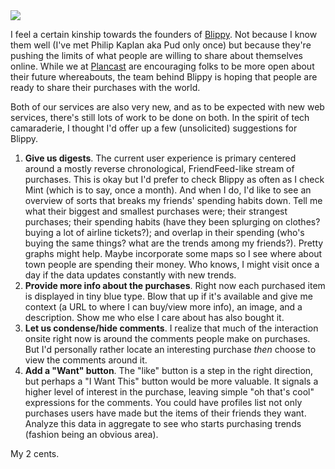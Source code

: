 <img src="/images/blippy.png" class="shot2" />

<p>I feel a certain kinship towards the founders of <a href="http://blippy.com/">Blippy</a>. Not because I know them well (I've met Philip Kaplan aka Pud only once) but because they're pushing the limits of what people are willing to share about themselves online. While we at <a href="http://plancast.com/">Plancast</a> are encouraging folks to be more open about their future whereabouts, the team behind Blippy is hoping that people are ready to share their purchases with the world.</p>

<p>Both of our services are also very new, and as to be expected with new web services, there's still lots of work to be done on both. In the spirit of tech camaraderie, I thought I'd offer up a few (unsolicited) suggestions for Blippy.</p>

<ol>
  <li><strong>Give us digests</strong>. The current user experience is primary centered around a mostly reverse chronological, FriendFeed-like stream of purchases. This is okay but I'd prefer to check Blippy as often as I check Mint (which is to say, once a month). And when I do, I'd like to see an overview of sorts that breaks my friends' spending habits down. Tell me what their biggest and smallest purchases were; their strangest purchases; their spending habits (have they been splurging on clothes? buying a lot of airline tickets?); and overlap in their spending (who's buying the same things? what are the trends among my friends?). Pretty graphs might help. Maybe incorporate some maps so I see where about town people are spending their money. Who knows, I might visit once a day if the data updates constantly with new trends.</li>
<li><strong>Provide more info about the purchases</strong>. Right now each purchased item is displayed in tiny blue type. Blow that up if it's available and give me context (a URL to where I can buy/view more info), an image, and a description. Show me who else I care about has also bought it.</li>
<li><strong>Let us condense/hide comments</strong>. I realize that much of the interaction onsite right now is around the comments people make on purchases. But I'd personally rather locate an interesting purchase <span style="font-style:italic">then</span> choose to view the comments around it.</li>
<li><strong>Add a "Want" button</strong>. The "like" button is a step in the right direction, but perhaps a "I Want This" button would be more valuable. It signals a higher level of interest in the purchase, leaving simple "oh that's cool" expressions for the comments. You could have profiles list not only purchases users have made but the items of their friends they want. Analyze this data in aggregate to see who starts purchasing trends (fashion being an obvious area).</li>
</ol>

<p>My 2 cents.</p>